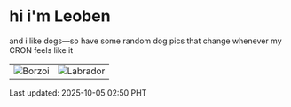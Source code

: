 # hi i'm Leoben

and i like dogs—so have some random dog pics that change whenever my CRON feels like it

|  |  |
|--------|----------|
| ![Borzoi](https://random-dog-vercel.vercel.app/api/random-borzoi?v=1759603858) | ![Labrador](https://random-dog-vercel.vercel.app/api/random-labrador?v=1759603858) |

Last updated: 2025-10-05 02:50 PHT
